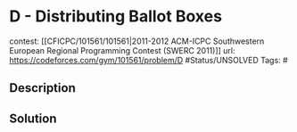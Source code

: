 # D - Distributing Ballot Boxes

contest: [[CFICPC/101561/101561|2011-2012 ACM-ICPC Southwestern European Regional Programming Contest (SWERC 2011)]]
url: https://codeforces.com/gym/101561/problem/D
#Status/UNSOLVED
Tags: #

## Description

## Solution

